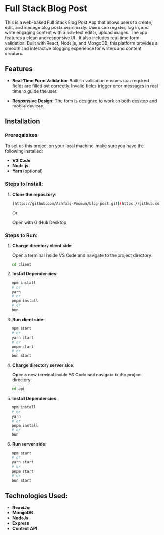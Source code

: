 # Full Stack Blog Post

This is a web-based Full Stack Blog Post App that allows users to create, edit, and manage blog posts seamlessly. Users can register, log in, and write engaging content with a rich-text editor, upload images. The app features a clean and responsive UI . It also includes real-time form validation. Built with React, Node.js, and MongoDB, this platform provides a smooth and interactive blogging experience for writers and content creators.

## Features

- **Real-Time Form Validation**: Built-in validation ensures that required fields are filled out correctly. Invalid fields trigger error messages in real time to guide the user.

- **Responsive Design**: The form is designed to work on both desktop and mobile devices.

## Installation

### Prerequisites

To set up this project on your local machine, make sure you have the following installed:

- **VS Code**
- **Node.js**
- **Yarn** (optional)

### Steps to Install:

1. **Clone the repository**:

   ```bash
   [https://github.com/Ashfaaq-Poomun/blog-post.git](https://github.com/Ashfaaq-Poomun/blog-post.git)
   ```

   Or

   Open with GitHub Desktop

### Steps to Run:

1. **Change directory client side**:

   Open a terminal inside VS Code and navigate to the project directory:

```bash
   cd client
```

2. **Install Dependencies**:

```bash
   npm install
   # or
   yarn
   # or
   pnpm install
   # or
   bun
```

3. **Run client side**:

```bash
   npm start
   # or
   yarn start
   # or
   pnpm start
   # or
   bun start
```

4. **Change directory server side**:

   Open a new terminal inside VS Code and navigate to the project directory:

```bash
   cd api
```

5. **Install Dependencies**:

```bash
   npm install
   # or
   yarn
   # or
   pnpm install
   # or
   bun
```

6. **Run server side**:

```bash
   npm start
   # or
   yarn start
   # or
   pnpm start
   # or
   bun start
```

## Technologies Used:

- **ReactJs**:
- **MongoDB**
- **NodeJs**
- **Express**
- **Context API**
